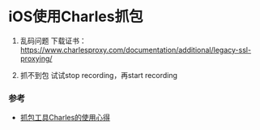 # iOS使用Charles抓包

1. 乱码问题
下载证书：https://www.charlesproxy.com/documentation/additional/legacy-ssl-proxying/

2. 抓不到包
试试stop recording，再start recording

### 参考
* [抓包工具Charles的使用心得](http://www.jianshu.com/p/fdd7c681929c)
